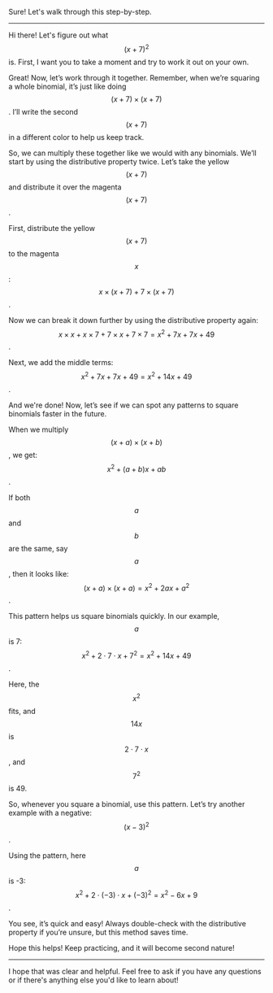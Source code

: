 Sure! Let's walk through this step-by-step.

---

Hi there! Let's figure out what $$(x + 7)^2$$ is. First, I want you to take a moment and try to work it out on your own.

Great! Now, let’s work through it together. Remember, when we’re squaring a whole binomial, it’s just like doing $$(x + 7) \times (x + 7)$$. I’ll write the second $$(x + 7)$$ in a different color to help us keep track.

So, we can multiply these together like we would with any binomials. We’ll start by using the distributive property twice. Let’s take the yellow $$(x + 7)$$ and distribute it over the magenta $$(x + 7)$$.

First, distribute the yellow $$(x + 7)$$ to the magenta $$x$$:
$$x \times (x + 7) + 7 \times (x + 7)$$.

Now we can break it down further by using the distributive property again:
$$x \times x + x \times 7 + 7 \times x + 7 \times 7 = x^2 + 7x + 7x + 49$$.

Next, we add the middle terms:
$$x^2 + 7x + 7x + 49 = x^2 + 14x + 49$$.

And we're done! Now, let’s see if we can spot any patterns to square binomials faster in the future.

When we multiply $$(x + a) \times (x + b)$$, we get:
$$x^2 + (a + b)x + ab$$.

If both $$a$$ and $$b$$ are the same, say $$a$$, then it looks like:
$$(x + a) \times (x + a) = x^2 + 2ax + a^2$$.

This pattern helps us square binomials quickly. In our example, $$a$$ is 7:
$$x^2 + 2 \cdot 7 \cdot x + 7^2 = x^2 + 14x + 49$$.

Here, the $$x^2$$ fits, and $$14x$$ is $$2 \cdot 7 \cdot x$$, and $$7^2$$ is 49.

So, whenever you square a binomial, use this pattern. Let’s try another example with a negative:
$$(x - 3)^2$$.

Using the pattern, here $$a$$ is -3:
$$x^2 + 2 \cdot (-3) \cdot x + (-3)^2 = x^2 - 6x + 9$$.

You see, it’s quick and easy! Always double-check with the distributive property if you’re unsure, but this method saves time.

Hope this helps! Keep practicing, and it will become second nature!

---

I hope that was clear and helpful. Feel free to ask if you have any questions or if there's anything else you'd like to learn about!